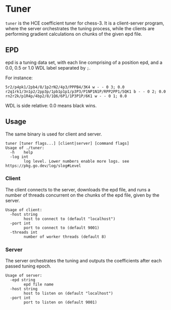 # Tuner

`tuner` is the HCE coefficient tuner for chess-3. It is a client-server program, where the server orchestrates the tuning process, while the clients are performing gradient calculations on chunks of the given epd file.

## EPD

epd is a tuning data set, with each line comprising of a position epd, and a 0.0, 0.5 or 1.0 WDL label separated by `;`.

For instance:

```
5r2/p4pk1/2pb4/8/1p2rN2/4p3/PPPB4/3K4 w - - 0 3; 0.0
r2q1rk1/3n1p2/2pp3p/1pb1p1p1/p3P3/P1NP1N1P/RPP2PP1/5QK1 b - - 0 2; 0.0
rn2r2k/p1R4p/4bp2/8/1Q6/6P1/1P3P1P/6K1 w - - 0 1; 0.0
```

WDL is side relative: 0.0 means black wins.

## Usage

The same binary is used for client and server.

```
tuner [tuner flags...] [client|server] [command flags]
Usage of ./tuner:
  -h	help
  -log int
    	log level. Lower numbers enable more logs. see https://pkg.go.dev/log/slog#Level
```

### Client

The client connects to the server, downloads the epd file, and runs a number of threads concurrent on the chunks of the epd file, given by the server.

```
Usage of client:
  -host string
    	host to connect to (default "localhost")
  -port int
    	port to connect to (default 9001)
  -threads int
    	number of worker threads (default 8)
```

### Server

The server orchestrates the tuning and outputs the coefficients after each passed tuning epoch.

```
Usage of server:
  -epd string
    	epd file name
  -host string
    	host to listen on (default "localhost")
  -port int
    	port to listen on (default 9001)
```
